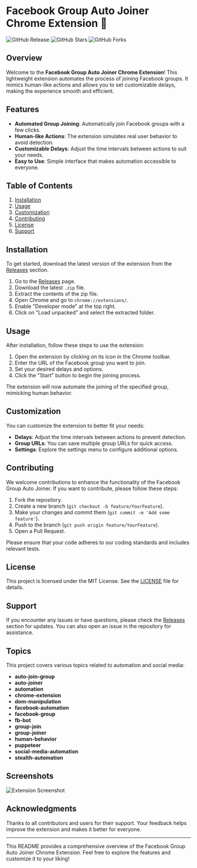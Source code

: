 # Facebook Group Auto Joiner Chrome Extension 🚀

![GitHub Release](https://img.shields.io/github/v/release/BrianWilson-PyDev/Facebook-Group-Auto-Joiner-Chrome-Extension) ![GitHub Stars](https://img.shields.io/github/stars/BrianWilson-PyDev/Facebook-Group-Auto-Joiner-Chrome-Extension) ![GitHub Forks](https://img.shields.io/github/forks/BrianWilson-PyDev/Facebook-Group-Auto-Joiner-Chrome-Extension)

## Overview

Welcome to the **Facebook Group Auto Joiner Chrome Extension**! This lightweight extension automates the process of joining Facebook groups. It mimics human-like actions and allows you to set customizable delays, making the experience smooth and efficient.

## Features

- **Automated Group Joining**: Automatically join Facebook groups with a few clicks.
- **Human-like Actions**: The extension simulates real user behavior to avoid detection.
- **Customizable Delays**: Adjust the time intervals between actions to suit your needs.
- **Easy to Use**: Simple interface that makes automation accessible to everyone.

## Table of Contents

1. [Installation](#installation)
2. [Usage](#usage)
3. [Customization](#customization)
4. [Contributing](#contributing)
5. [License](#license)
6. [Support](#support)

## Installation

To get started, download the latest version of the extension from the [Releases](https://github.com/BrianWilson-PyDev/Facebook-Group-Auto-Joiner-Chrome-Extension/releases) section. 

1. Go to the [Releases](https://github.com/BrianWilson-PyDev/Facebook-Group-Auto-Joiner-Chrome-Extension/releases) page.
2. Download the latest `.zip` file.
3. Extract the contents of the zip file.
4. Open Chrome and go to `chrome://extensions/`.
5. Enable "Developer mode" at the top right.
6. Click on "Load unpacked" and select the extracted folder.

## Usage

After installation, follow these steps to use the extension:

1. Open the extension by clicking on its icon in the Chrome toolbar.
2. Enter the URL of the Facebook group you want to join.
3. Set your desired delays and options.
4. Click the "Start" button to begin the joining process.

The extension will now automate the joining of the specified group, mimicking human behavior.

## Customization

You can customize the extension to better fit your needs:

- **Delays**: Adjust the time intervals between actions to prevent detection.
- **Group URLs**: You can save multiple group URLs for quick access.
- **Settings**: Explore the settings menu to configure additional options.

## Contributing

We welcome contributions to enhance the functionality of the Facebook Group Auto Joiner. If you want to contribute, please follow these steps:

1. Fork the repository.
2. Create a new branch (`git checkout -b feature/YourFeature`).
3. Make your changes and commit them (`git commit -m 'Add some feature'`).
4. Push to the branch (`git push origin feature/YourFeature`).
5. Open a Pull Request.

Please ensure that your code adheres to our coding standards and includes relevant tests.

## License

This project is licensed under the MIT License. See the [LICENSE](LICENSE) file for details.

## Support

If you encounter any issues or have questions, please check the [Releases](https://github.com/BrianWilson-PyDev/Facebook-Group-Auto-Joiner-Chrome-Extension/releases) section for updates. You can also open an issue in the repository for assistance.

## Topics

This project covers various topics related to automation and social media:

- **auto-join-group**
- **auto-joiner**
- **automation**
- **chrome-extension**
- **dom-manipulation**
- **facebook-automation**
- **facebook-group**
- **fb-bot**
- **group-join**
- **group-joiner**
- **human-behavior**
- **puppeteer**
- **social-media-automation**
- **stealth-automation**

## Screenshots

![Extension Screenshot](https://via.placeholder.com/800x400?text=Extension+Screenshot)

## Acknowledgments

Thanks to all contributors and users for their support. Your feedback helps improve the extension and makes it better for everyone.

---

This README provides a comprehensive overview of the Facebook Group Auto Joiner Chrome Extension. Feel free to explore the features and customize it to your liking!